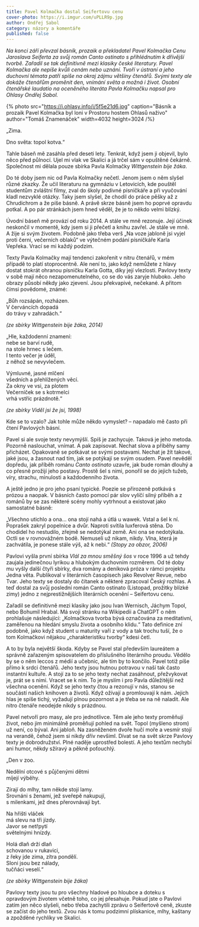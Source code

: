 ```yaml
---
title: Pavel Kolmačka dostal Seifertovu cenu
cover-photo: https://i.imgur.com/uPLLR9p.jpg
author: Ondřej Sabol
category: názory a komentáře
published: false
---
```


*Na konci září převzal básník, prozaik a překladatel Pavel Kolmačka Cenu Jaroslava Seiferta za svůj román Canto ostinato s přihlédnutím k dřívější tvorbě. Zařadil se tak definitivně mezi klasiky české literatury. Pavel Kolmačka ale nepíše kvůli cenám nebo uznání. Tvoří v ústraní a jeho duchovní témata patří spíše na okraj zájmu většiny čtenářů. Svými texty ale dokáže čtenářům proměnit den, vnímání světa a možná i život. Osobní čtenářské laudatio na oceněného literáta Pavla Kolmačku napsal pro Ohlasy Ondřej Sabol.*

{% photo src="https://i.ohlasy.info/i/5f5e21d6.jpg" caption="Básník a prozaik Pavel Kolmačka byl loni v Prostoru hostem Ohlasů naživo" author="Tomáš Znamenáček" width=4032 height=3024 /%}

„Zima. 

Dno světa: topol kotva.“

Tahle báseň mě zasáhla před deseti lety. Tenkrát, když jsem ji objevil, bylo něco před půlnocí. Ujel mi vlak ve Skalici a já trčel sám v opuštěné čekárně. Společnost mi dělala pouze sbírka Pavla Kolmačky *Wittgenstein bije žáka*.

Do té doby jsem nic od Pavla Kolmačky nečetl. Jenom jsem o něm slyšel různé zkazky. Že učil literaturu na gymnáziu v Letovicích, kde pouštěl studentům zvláštní filmy, zval do školy podivné písničkáře a při vyučování kladl nezvyklé otázky. Taky jsem slyšel, že chodil do práce pěšky až z Chrudichrom a že píše básně. A právě skrze básně jsem ho poprvé opravdu potkal. A po pár stránkách jsem hned věděl, že je to někdo velmi blízký.

Úvodní báseň mě provází od roku 2014. A stále ve mně rezonuje. Její účinek neskončil v momentě, kdy jsem si ji přečetl a knihu zavřel. Je stále ve mně. A žije si svým životem. Podobně jako třeba verš „Na voze jabloně jsi vyjel proti černi, večerních oblaků“ ve výtečném podání písničkáře Karla Vepřeka. Vrací se mi každý podzim.

Texty Pavla Kolmačky mají tendenci zakořenit v nitru čtenářů, v mém případě to platí stoprocentně. Ale není to, jako když nemůžete z hlavy dostat stokrát ohranou písničku Karla Gotta, díky její vlezlosti. Pavlovy texty v sobě mají něco nezapomenutelného, co se do vás zaryje hluboko. Jeho obrazy působí někdy jako zjevení. Jsou překvapivé, nečekané. A přitom čímsi povědomé, známé:

„Bůh rozsápán, rozházen.  
V červáncích dopadá  
do trávy v zahradách.“

*(ze sbírky Wittgenstein bije žáka, 2014)*
  
  
„Hle, každodenní znamení:  
nebe se barví rudě,  
na stole hrnec s lečem.  
I tento večer je úděl,  
z něhož se nevyvlečem.

Výmluvné, jasné mlčení  
všedních a přehlížených věcí.  
Za okny ve vsi, za plotem  
Večerníček se s kotrmelci  
vrhá vstříc prázdnotě.“

*(ze sbírky Viděl jsi že jsi, 1998)*
  
  
Kde se to vzalo? Jak tohle může někdo vymyslet? – napadalo mě často při čtení Pavlových básní.

Pavel si ale svoje texty nevymýšlí. Spíš je zachycuje. Taková je jeho metoda. Pozorně naslouchat, vnímat. A pak zapisovat. Nechat slova a příběhy samy přicházet. Opakovaně se potkávat se svými postavami. Nechat je žít takové, jaké jsou, a žasnout nad tím, jak se potýkají se svým osudem. Pavel nevěděl dopředu, jak příběh románu *Canto ostinato* uzavře, jak bude román dlouhý a co přesně prožijí jeho postavy. Prostě šel s nimi, ponořil se do jejich tužeb, víry, strachu, minulosti a každodenního života.

A ještě jedno je pro jeho psaní typické. Poezie se přirozeně potkává s prózou a naopak. V básních často pomocí pár slov vylíčí silný příběh a z románů by se zas některé scény mohly vytrhnout a existovat jako samostatné básně:

„Všechno utichlo a ona… ona stojí nahá a útlá u wawek. Vstal a šel k ní. Poprašek zakryl popelnice a dvůr. Naproti svítila luxferová stěna. Do chodidel ho nestudilo, zřejmě se nedotýkal země. Ani ona se nedotýkala. Octli se v rovnovážném bodě. Nemuseli už nikam, nikdy. Vlna, která je zachvátila, je ponese stále výš, až k nebi.“
*(Stopy za obzor, 2006)*

Pavlovi vyšla první sbírka *Vlál za mnou směšný šos* v roce 1996 a už tehdy zaujala jedinečnou lyrikou a hlubokým duchovním rozměrem. Od té doby mu vyšly další čtyři sbírky, dva romány a deníková próza v rámci projektu Jedna věta. Publikoval v literárních časopisech jako Revolver Revue, nebo Tvar. Jeho texty se dostaly do čítanek a některé zpracoval Český rozhlas. A teď dostal za svůj poslední román Canto ostinato (Listopad, prožitky blízké zimy) jedno z nejprestižnějších literárních ocenění – Seifertovu cenu.

Zařadil se definitivně mezi klasiky jako jsou Ivan Wernisch, Jáchym Topol, nebo Bohumil Hrabal. Má svoji stránku na Wikipedii a ChatGPT o něm prohlašuje následující: „Kolmačkova tvorba bývá označována za meditativní, zaměřenou na hledání smyslu života a osobního klidu.“ Tato definice zní podobně, jako když student u maturity vaří z vody a tak trochu tuší, že o tom Kolmačkovi nějakou „charakteristiku tvorby“ kdesi četl.

A to by byla největší škoda. Kdyby se Pavel stal především laureátem a správně zařazeným spisovatelem do příslušného literárního proudu. Vědělo by se o něm leccos z médií a učebnic, ale tím by to končilo. Pavel totiž píše přímo k srdci čtenářů. Jeho texty jsou hutnou potravou v naší tak často instantní kultuře. A stojí za to se jeho texty nechat zasáhnout, přežvykovat je, prát se s nimi. Vracet se k nim. To je myslím i pro Pavla důležitější než všechna ocenění. Když se jeho texty čtou a rezonují v nás, stanou se součástí našich knihoven a životů. Když ožívají a promlouvají k nám. Jejich hlas je spíše tichý, vyžadují plnou pozornost a je třeba se na ně naladit. Ale nitro čtenáře neodejde nikdy s prázdnou.

Pavel netvoří pro masy, ale pro jednotlivce. Těm ale jeho texty proměňují život, nebo jim minimálně proměňují pohled na svět. Topol (myšleno strom) už není, co býval. Ani jabloň. Na zasněženém dvoře hučí moře a vesmír stojí na verandě, čehož jsem si nikdy dřív nevšiml. Dívat se na svět skrze Pavlovy texty je dobrodružství. Plné naděje uprostřed bolestí. A jeho textům nechybí ani humor, někdy sžíravý a pěkně poťouchlý.

„Den v zoo.  

Nedělní otcové s půjčenými dětmi  
míjejí výběhy.  

Zírají do mlhy, tam někde stojí lamy.  
Srovnáni s ženami, jež sveřepě nakupují,  
s milenkami, jež dnes přerovnávají byt.

Na hřišti vláček  
má slevu na tři jízdy.  
Javor se netřpytí  
světelnými hnízdy.

Holá dlaň drží dlaň  
schovanou v rukavici,  
z řeky jde zima, zítra pondělí.  
Sloni jsou bez nálady,  
tučňáci veselí.“  

*(ze sbírky Wittgenstein bije žáka)*

Pavlovy texty jsou tu pro všechny hladové po hloubce a doteku s opravdovým životem včetně toho, co jej přesahuje. Pokud jste o Pavlovi zatím jen něco slyšeli, nebo třeba zachytili zprávu o Seifertově ceně, zkuste se začíst do jeho textů. Zvou nás k tomu podzimní plískanice, mlhy, kaštany a zpožděné rychlíky ve Skalici.

